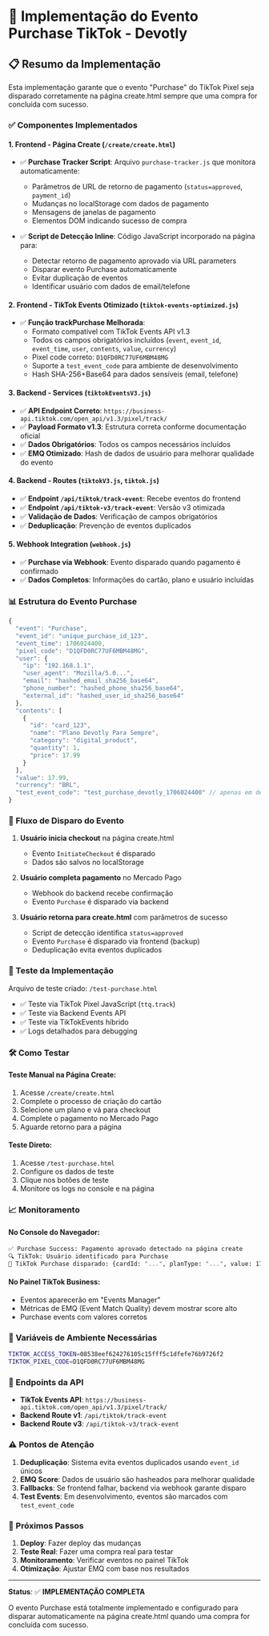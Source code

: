# 🎯 Implementação do Evento Purchase TikTok - Devotly

## 📋 Resumo da Implementação

Esta implementação garante que o evento "Purchase" do TikTok Pixel seja disparado corretamente na página create.html sempre que uma compra for concluída com sucesso.

### ✅ Componentes Implementados

#### 1. **Frontend - Página Create (`/create/create.html`)**
- ✅ **Purchase Tracker Script**: Arquivo `purchase-tracker.js` que monitora automaticamente:
  - Parâmetros de URL de retorno de pagamento (`status=approved`, `payment_id`)
  - Mudanças no localStorage com dados de pagamento
  - Mensagens de janelas de pagamento
  - Elementos DOM indicando sucesso de compra

- ✅ **Script de Detecção Inline**: Código JavaScript incorporado na página para:
  - Detectar retorno de pagamento aprovado via URL parameters
  - Disparar evento Purchase automaticamente
  - Evitar duplicação de eventos
  - Identificar usuário com dados de email/telefone

#### 2. **Frontend - TikTok Events Otimizado (`tiktok-events-optimized.js`)**
- ✅ **Função trackPurchase Melhorada**: 
  - Formato compatível com TikTok Events API v1.3
  - Todos os campos obrigatórios incluídos (`event`, `event_id`, `event_time`, `user`, `contents`, `value`, `currency`)
  - Pixel code correto: `D1QFD0RC77UF6MBM48MG`
  - Suporte a `test_event_code` para ambiente de desenvolvimento
  - Hash SHA-256+Base64 para dados sensíveis (email, telefone)

#### 3. **Backend - Services (`tiktokEventsV3.js`)**
- ✅ **API Endpoint Correto**: `https://business-api.tiktok.com/open_api/v1.3/pixel/track/`
- ✅ **Payload Formato v1.3**: Estrutura correta conforme documentação oficial
- ✅ **Dados Obrigatórios**: Todos os campos necessários incluídos
- ✅ **EMQ Otimizado**: Hash de dados de usuário para melhorar qualidade do evento

#### 4. **Backend - Routes (`tiktokV3.js`, `tiktok.js`)**
- ✅ **Endpoint `/api/tiktok/track-event`**: Recebe eventos do frontend
- ✅ **Endpoint `/api/tiktok-v3/track-event`**: Versão v3 otimizada
- ✅ **Validação de Dados**: Verificação de campos obrigatórios
- ✅ **Deduplicação**: Prevenção de eventos duplicados

#### 5. **Webhook Integration (`webhook.js`)**
- ✅ **Purchase via Webhook**: Evento disparado quando pagamento é confirmado
- ✅ **Dados Completos**: Informações do cartão, plano e usuário incluídas

### 📊 Estrutura do Evento Purchase

```javascript
{
  "event": "Purchase",
  "event_id": "unique_purchase_id_123",
  "event_time": 1706024400,
  "pixel_code": "D1QFD0RC77UF6MBM48MG",
  "user": {
    "ip": "192.168.1.1",
    "user_agent": "Mozilla/5.0...",
    "email": "hashed_email_sha256_base64",
    "phone_number": "hashed_phone_sha256_base64",
    "external_id": "hashed_user_id_sha256_base64"
  },
  "contents": [
    {
      "id": "card_123",
      "name": "Plano Devotly Para Sempre",
      "category": "digital_product",
      "quantity": 1,
      "price": 17.99
    }
  ],
  "value": 17.99,
  "currency": "BRL",
  "test_event_code": "test_purchase_devotly_1706024400" // apenas em desenvolvimento
}
```

### 🔄 Fluxo de Disparo do Evento

1. **Usuário inicia checkout** na página create.html
   - Evento `InitiateCheckout` é disparado
   - Dados são salvos no localStorage

2. **Usuário completa pagamento** no Mercado Pago
   - Webhook do backend recebe confirmação
   - Evento `Purchase` é disparado via backend

3. **Usuário retorna para create.html** com parâmetros de sucesso
   - Script de detecção identifica `status=approved`
   - Evento `Purchase` é disparado via frontend (backup)
   - Deduplicação evita eventos duplicados

### 🧪 Teste da Implementação

Arquivo de teste criado: `/test-purchase.html`
- ✅ Teste via TikTok Pixel JavaScript (`ttq.track`)
- ✅ Teste via Backend Events API
- ✅ Teste via TikTokEvents híbrido
- ✅ Logs detalhados para debugging

### 🛠️ Como Testar

#### Teste Manual na Página Create:
1. Acesse `/create/create.html`
2. Complete o processo de criação do cartão
3. Selecione um plano e vá para checkout
4. Complete o pagamento no Mercado Pago
5. Aguarde retorno para a página

#### Teste Direto:
1. Acesse `/test-purchase.html`
2. Configure os dados de teste
3. Clique nos botões de teste
4. Monitore os logs no console e na página

### 📈 Monitoramento

#### No Console do Navegador:
```bash
✅ Purchase Success: Pagamento aprovado detectado na página create
🔍 TikTok: Usuário identificado para Purchase
🎯 TikTok Purchase disparado: {cardId: "...", planType: "...", value: 17.99}
```

#### No Painel TikTok Business:
- Eventos aparecerão em "Events Manager"
- Métricas de EMQ (Event Match Quality) devem mostrar score alto
- Purchase events com valores corretos

### 🔧 Variáveis de Ambiente Necessárias

```bash
TIKTOK_ACCESS_TOKEN=08538eef624276105c15fff5c1dfefe76b9726f2
TIKTOK_PIXEL_CODE=D1QFD0RC77UF6MBM48MG
```

### 🚀 Endpoints da API

- **TikTok Events API**: `https://business-api.tiktok.com/open_api/v1.3/pixel/track/`
- **Backend Route v1**: `/api/tiktok/track-event`
- **Backend Route v3**: `/api/tiktok-v3/track-event`

### ⚠️ Pontos de Atenção

1. **Deduplicação**: Sistema evita eventos duplicados usando `event_id` únicos
2. **EMQ Score**: Dados de usuário são hasheados para melhorar qualidade
3. **Fallbacks**: Se frontend falhar, backend via webhook garante disparo
4. **Test Events**: Em desenvolvimento, eventos são marcados com `test_event_code`

### 📝 Próximos Passos

1. **Deploy**: Fazer deploy das mudanças
2. **Teste Real**: Fazer uma compra real para testar
3. **Monitoramento**: Verificar eventos no painel TikTok
4. **Otimização**: Ajustar EMQ com base nos resultados

---

**Status**: ✅ **IMPLEMENTAÇÃO COMPLETA**

O evento Purchase está totalmente implementado e configurado para disparar automaticamente na página create.html quando uma compra for concluída com sucesso.
